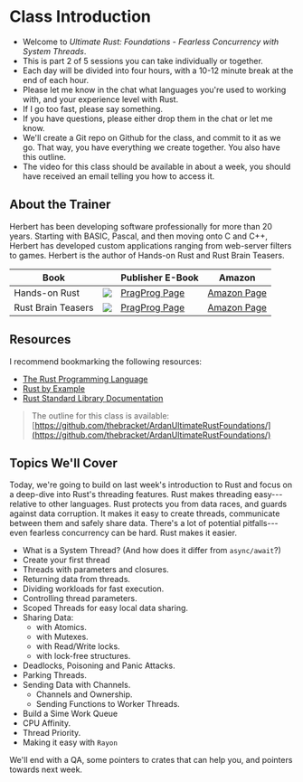 # Class Introduction

* Welcome to *Ultimate Rust: Foundations - Fearless Concurrency with System Threads*. 
* This is part 2 of 5 sessions you can take individually or together.
* Each day will be divided into four hours, with a 10-12 minute break at the end of each hour.
* Please let me know in the chat what languages you're used to working with, and your experience level with Rust.
* If I go too fast, please say something.
* If you have questions, please either drop them in the chat or let me know.
* We'll create a Git repo on Github for the class, and commit to it as we go. That way, you have everything we create together. You also have this outline.
* The video for this class should be available in about a week, you should have received an email telling you how to access it.

## About the Trainer

Herbert has been developing software professionally for more than 20 years. Starting with BASIC, Pascal, and then moving onto C and C++, Herbert has developed custom applications ranging from web-server filters to games. Herbert is the author of Hands-on Rust and Rust Brain Teasers.

| Book | | Publisher E-Book | Amazon |
|------|-| -----------------|--------|
| Hands-on Rust | ![](/images/Hands-on%20Rust.png) | [PragProg Page](https://pragprog.com/titles/hwrust/hands-on-rust/) | [Amazon Page](https://www.amazon.com/Hands-Rust-Effective-Learning-Development/dp/1680508164) |
| Rust Brain Teasers | ![](/images/Rust%20Brain%20Teasers.png) | [PragProg Page](https://pragprog.com/titles/hwrustbrain/rust-brain-teasers/) | [Amazon Page](https://www.amazon.com/Rust-Brain-Teasers-Pragmatic-Programmers/dp/1680509179) |

## Resources

I recommend bookmarking the following resources:

* [The Rust Programming Language](https://doc.rust-lang.org/book/)
* [Rust by Example](https://doc.rust-lang.org/rust-by-example/)
* [Rust Standard Library Documentation](https://doc.rust-lang.org/std/)

> The outline for this class is available: [https://github.com/thebracket/ArdanUltimateRustFoundations/](https://github.com/thebracket/ArdanUltimateRustFoundations/)

## Topics We'll Cover

Today, we're going to build on last week's introduction to Rust and focus on a deep-dive into Rust's threading features. Rust makes threading easy---relative to other languages. Rust protects you from data races, and guards against data corruption. It makes it easy to create threads, communicate between them and safely share data. There's a lot of potential pitfalls---even fearless concurrency can be hard. Rust makes it easier.

* What is a System Thread? (And how does it differ from `async/await`?)
* Create your first thread
* Threads with parameters and closures.
* Returning data from threads.
* Dividing workloads for fast execution.
* Controlling thread parameters.
* Scoped Threads for easy local data sharing.
* Sharing Data:
    * with Atomics.
    * with Mutexes.
    * with Read/Write locks.
    * with lock-free structures.
* Deadlocks, Poisoning and Panic Attacks.
* Parking Threads.
* Sending Data with Channels.
    * Channels and Ownership.
    * Sending Functions to Worker Threads.
* Build a Sime Work Queue
* CPU Affinity.
* Thread Priority.
* Making it easy with `Rayon`

We'll end with a QA, some pointers to crates that can help you, and pointers towards next week.